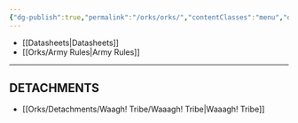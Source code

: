 ```yaml
---
{"dg-publish":true,"permalink":"/orks/orks/","contentClasses":"menu","dgEnableSearch":true,"created":"2023-12-12T13:35:23.000+07:00","updated":"2023-12-13T15:19:56.682+07:00"}
---
```


- [[Datasheets\|Datasheets]]
- [[Orks/Army Rules\|Army Rules]]

***

## DETACHMENTS

- [[Orks/Detachments/Waagh! Tribe/Waaagh! Tribe\|Waaagh! Tribe]]